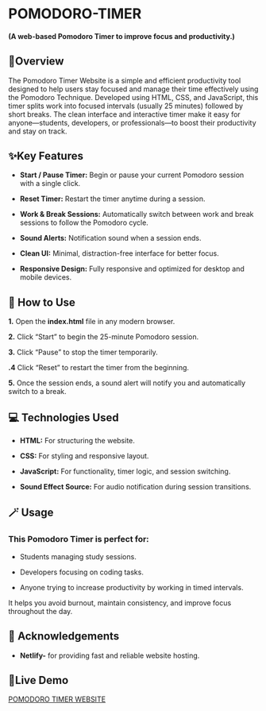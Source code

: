 # POMODORO-TIMER
#### (A web-based Pomodoro Timer to improve focus and productivity.)

## 🌟Overview

The Pomodoro Timer Website is a simple and efficient productivity tool designed to help users stay focused and manage their time effectively using the Pomodoro Technique. Developed using HTML, CSS, and JavaScript, this timer splits work into focused intervals (usually 25 minutes) followed by short breaks. The clean interface and interactive timer make it easy for anyone—students, developers, or professionals—to boost their productivity and stay on track.


## ✨Key Features

* **Start / Pause Timer:** Begin or pause your current Pomodoro session with a single click.

* **Reset Timer:** Restart the timer anytime during a session.

* **Work & Break Sessions:** Automatically switch between work and break sessions to follow the Pomodoro cycle.

* **Sound Alerts:** Notification sound when a session ends.

* **Clean UI:** Minimal, distraction-free interface for better focus.

*  **Responsive Design:** Fully responsive and optimized for desktop and mobile devices.


  ## 🚀 How to Use

 **1.**  Open the **index.html**  file in any modern browser.

**2.**  Click “Start” to begin the 25-minute Pomodoro session.

**3.**  Click “Pause” to stop the timer temporarily.

**.4**  Click “Reset” to restart the timer from the beginning.

**5.**  Once the session ends, a sound alert will notify you and automatically switch to a break.


## 💻 Technologies Used

* **HTML:** For structuring the website.

* **CSS:** For styling and responsive layout.

* **JavaScript:** For functionality, timer logic, and session switching.

* **Sound Effect Source:** For audio notification during session transitions.
  

## 🪄 Usage

### This Pomodoro Timer is perfect for:

* Students managing study sessions.

* Developers focusing on coding tasks.

* Anyone trying to increase productivity by working in timed intervals.

It helps you avoid burnout, maintain consistency, and improve focus throughout the day.

## 🙌 Acknowledgements

* **Netlify-** for providing fast and reliable website hosting.

## 🔗Live Demo

<a href="https://frabjous-cobbler-b4364b.netlify.app/" title = "POMODORO TIMER WEBSITE">POMODORO TIMER WEBSITE</a>


